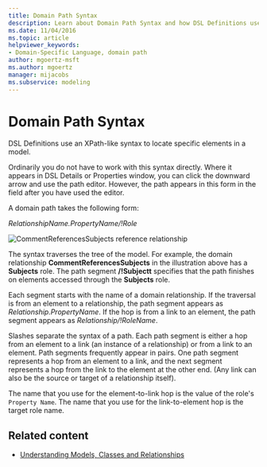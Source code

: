 ```yaml
---
title: Domain Path Syntax
description: Learn about Domain Path Syntax and how DSL Definitions use an XPath-like syntax to locate specific elements in a model.
ms.date: 11/04/2016
ms.topic: article
helpviewer_keywords:
- Domain-Specific Language, domain path
author: mgoertz-msft
ms.author: mgoertz
manager: mijacobs
ms.subservice: modeling
---
```

# Domain Path Syntax

DSL Definitions use an XPath-like syntax to locate specific elements in a model.

 Ordinarily you do not have to work with this syntax directly. Where it appears in DSL Details or Properties window, you can click the downward arrow and use the path editor. However, the path appears in this form in the field after you have used the editor.

 A domain path takes the following form:

 *RelationshipName.PropertyName/!Role*

 ![CommentReferencesSubjects reference relationship](../modeling/media/dsl_reference.png)

 The syntax traverses the tree of the model. For example, the domain relationship **CommentReferencesSubjects** in the illustration above has a **Subjects** role. The path segment **/!Subjectt** specifies that the path finishes on elements accessed through the **Subjects** role.

 Each segment starts with the name of a domain relationship. If the traversal is from an element to a relationship, the path segment appears as *Relationship.PropertyName*. If the hop is from a link to an element, the path segment appears as *Relationship/!RoleName*.

 Slashes separate the syntax of a path. Each path segment is either a hop from an element to a link (an instance of a relationship) or from a link to an element. Path segments frequently appear in pairs. One path segment represents a hop from an element to a link, and the next segment represents a hop from the link to the element at the other end. (Any link can also be the source or target of a relationship itself).

 The name that you use for the element-to-link hop is the value of the role's `Property Name`. The name that you use for the link-to-element hop is the target role name.

## Related content

- [Understanding Models, Classes and Relationships](../modeling/understanding-models-classes-and-relationships.md)
